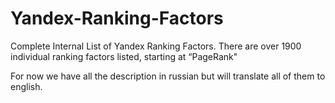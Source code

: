 # Yandex-Ranking-Factors
Complete Internal List of Yandex Ranking Factors. There are over 1900 individual ranking factors listed, starting at “PageRank"

For now we have all the description in russian but will translate all of them to english.
